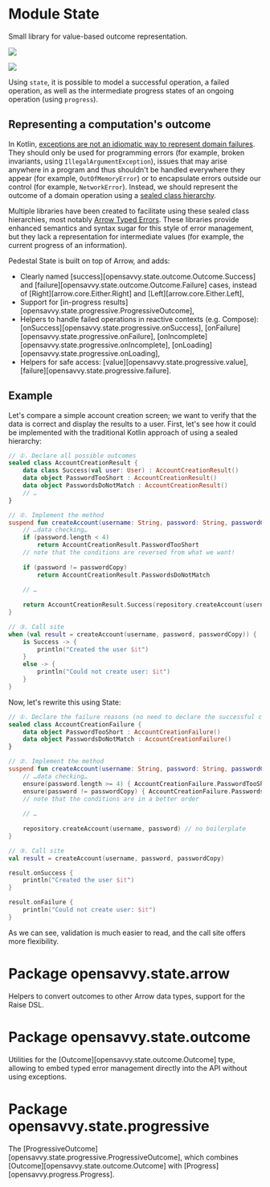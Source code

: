 # Module State

Small library for value-based outcome representation.

<a href="https://search.maven.org/search?q=g:%22dev.opensavvy.pedestal%22%20AND%20a:%22state%22"><img src="https://img.shields.io/maven-central/v/dev.opensavvy.pedestal/state.svg?label=Maven%20Central"></a>

<a href="https://gitlab.com/opensavvy/wiki/-/blob/main/stability.md#stability-levels"><img src="https://badgen.net/static/Stability/stable/purple"></a>

Using `state`, it is possible to model a successful operation, a failed operation, as well as the intermediate progress
states of an ongoing operation (using `progress`).

## Representing a computation's outcome

In
Kotlin, [exceptions are not an idiomatic way to represent domain failures](https://elizarov.medium.com/kotlin-and-exceptions-8062f589d07).
They should only be used for programming errors (for example, broken invariants, using `IllegalArgumentException`),
issues that may arise anywhere in a program and thus shouldn't be handled everywhere they appear (for
example, `OutOfMemoryError`) or to encapsulate errors outside our control (for example, `NetworkError`). Instead, we
should represent the outcome of a domain operation using
a [sealed class hierarchy](https://kotlinlang.org/docs/sealed-classes.html).

Multiple libraries have been created to facilitate using these sealed class hierarchies, most
notably [Arrow Typed Errors](https://arrow-kt.io/learn/typed-errors/working-with-typed-errors/). These libraries provide enhanced semantics and
syntax sugar for this style of error management, but they lack a representation for intermediate values (for example,
the current progress of an information).

Pedestal State is built on top of Arrow, and adds:
- Clearly named [success][opensavvy.state.outcome.Outcome.Success] and [failure][opensavvy.state.outcome.Outcome.Failure] cases, instead of [Right][arrow.core.Either.Right] and [Left][arrow.core.Either.Left],
- Support for [in-progress results][opensavvy.state.progressive.ProgressiveOutcome],
- Helpers to handle failed operations in reactive contexts (e.g. Compose): [onSuccess][opensavvy.state.progressive.onSuccess], [onFailure][opensavvy.state.progressive.onFailure], [onIncomplete][opensavvy.state.progressive.onIncomplete], [onLoading][opensavvy.state.progressive.onLoading],
- Helpers for safe access: [value][opensavvy.state.progressive.value], [failure][opensavvy.state.progressive.failure].

## Example

Let's compare a simple account creation screen; we want to verify that the data is correct and display the results to a user.
First, let's see how it could be implemented with the traditional Kotlin approach of using a sealed hierarchy:

```kotlin
// ①. Declare all possible outcomes
sealed class AccountCreationResult {
	data class Success(val user: User) : AccountCreationResult()
	data object PasswordTooShort : AccountCreationResult()
	data object PasswordsDoNotMatch : AccountCreationResult()
	// …
}

// ②. Implement the method
suspend fun createAccount(username: String, password: String, passwordCopy: String): AccountCreationResult {
	// …data checking…
	if (password.length < 4)
		return AccountCreationResult.PasswordTooShort
	// note that the conditions are reversed from what we want!
	
	if (password != passwordCopy)
		return AccountCreationResult.PasswordsDoNotMatch
	
	// …
	
	return AccountCreationResult.Success(repository.createAccount(username, password))
}

// ③. Call site
when (val result = createAccount(username, password, passwordCopy)) {
	is Success -> {
		println("Created the user $it")
	}
	else -> {
		println("Could not create user: $it")
	}
}
```

Now, let's rewrite this using State:
```kotlin
// ①. Declare the failure reasons (no need to declare the successful case)
sealed class AccountCreationFailure {
	data object PasswordTooShort : AccountCreationFailure()
	data object PasswordsDoNotMatch : AccountCreationFailure()
}

// ②. Implement the method
suspend fun createAccount(username: String, password: String, passwordCopy: String) = out<AccountCreationFailure, User> {
	// …data checking…
	ensure(password.length >= 4) { AccountCreationFailure.PasswordTooShort }
	ensure(password != passwordCopy) { AccountCreationFailure.PasswordsDoNotMatch }
	// note that the conditions are in a better order
	
	// …
	
	repository.createAccount(username, password) // no boilerplate
}

// ③. Call site
val result = createAccount(username, password, passwordCopy)

result.onSuccess {
	println("Created the user $it")
}

result.onFailure {
	println("Could not create user: $it")
}
```

As we can see, validation is much easier to read, and the call site offers more flexibility.

# Package opensavvy.state.arrow

Helpers to convert outcomes to other Arrow data types, support for the Raise DSL.

# Package opensavvy.state.outcome

Utilities for the [Outcome][opensavvy.state.outcome.Outcome] type, allowing to embed typed error management directly
into the API without using exceptions.

# Package opensavvy.state.progressive

The [ProgressiveOutcome][opensavvy.state.progressive.ProgressiveOutcome], which combines [Outcome][opensavvy.state.outcome.Outcome] with [Progress][opensavvy.progress.Progress].
